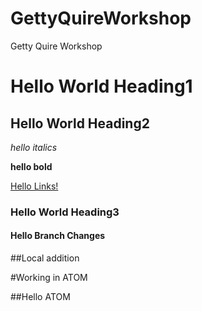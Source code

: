 # GettyQuireWorkshop
Getty Quire Workshop

# Hello World Heading1

## Hello World Heading2

_hello italics_

**hello bold**

[Hello Links!](https://google.com)

### Hello World Heading3

#### Hello Branch Changes

##Local addition

#Working in ATOM

##Hello ATOM
